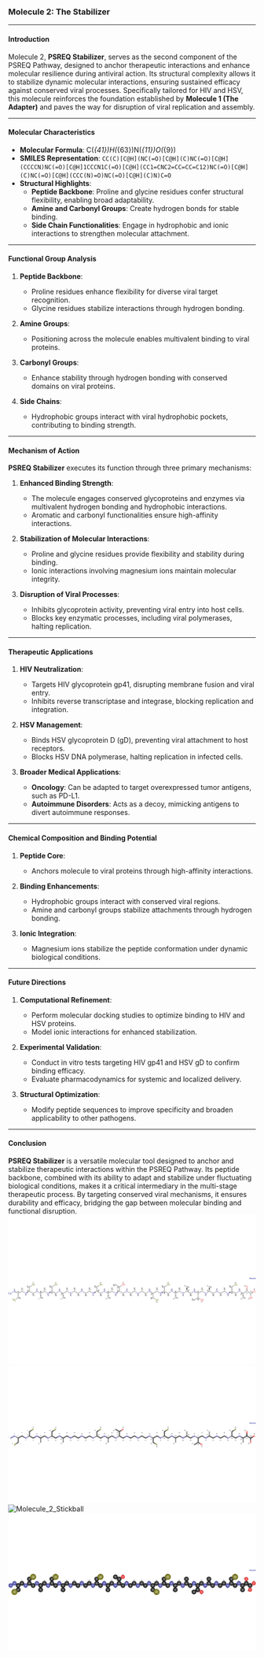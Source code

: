 ### **Molecule 2: The Stabilizer**

---

#### **Introduction**
Molecule 2, **PSREQ Stabilizer**, serves as the second component of the PSREQ Pathway, designed to anchor therapeutic interactions and enhance molecular resilience during antiviral action. Its structural complexity allows it to stabilize dynamic molecular interactions, ensuring sustained efficacy against conserved viral processes. Specifically tailored for HIV and HSV, this molecule reinforces the foundation established by **Molecule 1 (The Adapter)** and paves the way for disruption of viral replication and assembly.

---

#### **Molecular Characteristics**  
- **Molecular Formula**: C\(_{41}\)H\(_{63}\)N\(_{11}\)O\(_{9}\)  
- **SMILES Representation**: `CC(C)[C@H](NC(=O)[C@H](C)NC(=O)[C@H](CCCCN)NC(=O)[C@H]1CCCN1C(=O)[C@H](CC1=CNC2=CC=CC=C12)NC(=O)[C@H](C)NC(=O)[C@H](CCC(N)=O)NC(=O)[C@H](C)N)C=O`  
- **Structural Highlights**:  
  - **Peptide Backbone**: Proline and glycine residues confer structural flexibility, enabling broad adaptability.  
  - **Amine and Carbonyl Groups**: Create hydrogen bonds for stable binding.  
  - **Side Chain Functionalities**: Engage in hydrophobic and ionic interactions to strengthen molecular attachment.  

---

#### **Functional Group Analysis**
1. **Peptide Backbone**:  
   - Proline residues enhance flexibility for diverse viral target recognition.  
   - Glycine residues stabilize interactions through hydrogen bonding.  

2. **Amine Groups**:  
   - Positioning across the molecule enables multivalent binding to viral proteins.  

3. **Carbonyl Groups**:  
   - Enhance stability through hydrogen bonding with conserved domains on viral proteins.  

4. **Side Chains**:  
   - Hydrophobic groups interact with viral hydrophobic pockets, contributing to binding strength.  

---

#### **Mechanism of Action**
**PSREQ Stabilizer** executes its function through three primary mechanisms:

1. **Enhanced Binding Strength**:  
   - The molecule engages conserved glycoproteins and enzymes via multivalent hydrogen bonding and hydrophobic interactions.  
   - Aromatic and carbonyl functionalities ensure high-affinity interactions.  

2. **Stabilization of Molecular Interactions**:  
   - Proline and glycine residues provide flexibility and stability during binding.  
   - Ionic interactions involving magnesium ions maintain molecular integrity.  

3. **Disruption of Viral Processes**:  
   - Inhibits glycoprotein activity, preventing viral entry into host cells.  
   - Blocks key enzymatic processes, including viral polymerases, halting replication.  

---

#### **Therapeutic Applications**
1. **HIV Neutralization**:  
   - Targets HIV glycoprotein gp41, disrupting membrane fusion and viral entry.  
   - Inhibits reverse transcriptase and integrase, blocking replication and integration.  

2. **HSV Management**:  
   - Binds HSV glycoprotein D (gD), preventing viral attachment to host receptors.  
   - Blocks HSV DNA polymerase, halting replication in infected cells.  

3. **Broader Medical Applications**:  
   - **Oncology**: Can be adapted to target overexpressed tumor antigens, such as PD-L1.  
   - **Autoimmune Disorders**: Acts as a decoy, mimicking antigens to divert autoimmune responses.  

---

#### **Chemical Composition and Binding Potential**
1. **Peptide Core**:  
   - Anchors molecule to viral proteins through high-affinity interactions.  

2. **Binding Enhancements**:  
   - Hydrophobic groups interact with conserved viral regions.  
   - Amine and carbonyl groups stabilize attachments through hydrogen bonding.  

3. **Ionic Integration**:  
   - Magnesium ions stabilize the peptide conformation under dynamic biological conditions.  

---

#### **Future Directions**
1. **Computational Refinement**:  
   - Perform molecular docking studies to optimize binding to HIV and HSV proteins.  
   - Model ionic interactions for enhanced stabilization.  

2. **Experimental Validation**:  
   - Conduct in vitro tests targeting HIV gp41 and HSV gD to confirm binding efficacy.  
   - Evaluate pharmacodynamics for systemic and localized delivery.  

3. **Structural Optimization**:  
   - Modify peptide sequences to improve specificity and broaden applicability to other pathogens.  

---

#### **Conclusion**
**PSREQ Stabilizer** is a versatile molecular tool designed to anchor and stabilize therapeutic interactions within the PSREQ Pathway. Its peptide backbone, combined with its ability to adapt and stabilize under fluctuating biological conditions, makes it a critical intermediary in the multi-stage therapeutic process. By targeting conserved viral mechanisms, it ensures durability and efficacy, bridging the gap between molecular binding and functional disruption.
![Molecule_2_Wireframe](Visuals/Molecule_2_Wireframe.png)
![Molecule_2_Stick](Visuals/Molecule_2_Stick.png)
![Molecule_2_Stickball](Visuals/Molecule_2_Stickball.png)
![Molecule_2_Spacefill](Visuals/Molecule_2_Spacefill.png)
